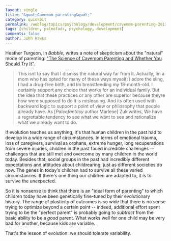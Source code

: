```yaml
---
layout: single 
title: "&quot;Cavemom parenting&quot;" 
category: quickbit
permalink: /weblog/topics/psychology/development/cavemom-parenting-2013.html
tags: [children, paleofads, psychology, development] 
comments: false 
author: John Hawks 
---
```


Heather Turgeon, in <em>Babble</em>, writes a note of skepticism about the "natural" mode of parenting: <a href="http://www.babble.com/mom/the-science-of-cavemom-parenting/">"The Science of Cavemom Parenting  and Whether You Should Try It"</a>.

<blockquote>This isnt to say that I dismiss the natural way  far from it. Actually, Im a mom who has opted for many of these ways myself: I adore the sling, I had a drug-free birth, and Im breastfeeding my 18-month-old. I certainly support any choice that works for an individual family. But the idea that these practices or any other are superior because theyre how were supposed to do it is misleading. And its often used with backward logic to support a point of view or philosophy that people already have. As [<em>Paleofantasy</em> author Marlene] Zuk writes, We have a regrettable tendency to see what we want to see and rationalize what we already want to do.</blockquote>

If evolution teaches us anything, it's that human children in the past had to develop in a wide range of circumstances. In terms of emotional trauma, loss of caregivers, survival as orphans, extreme hunger, long recuperations from severe injuries, children in the past faced incredible challenges -- challenges that are still met and overcome by many children in the world today. Besides that, social groups in the past had incredibly different expectations and attitudes about childrearing, just as different societies do now. The genes in today's children had to survive all these varied circumstances. If there's one thing our children are adapted to, it is to survive the unexpected.

So it is nonsense to think that there is an "ideal form of parenting" to which children today have been genetically fine-tuned by their evolutionary history. The range of plasticity of outcomes is so wide that there is no sense trying to optimize beyond a certain point -- indeed, additional effort spent trying to be the "perfect parent" is probably going to <em>subtract</em> from the basic ability to be a <em>good</em> parent. What works well for one child may be very bad for another, because kids are variable. 

That's the lesson of evolution: we should tolerate variability. 


